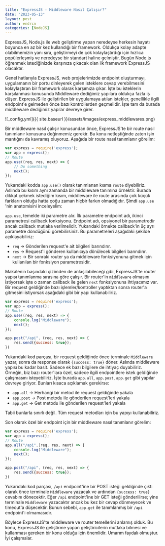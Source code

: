 ```yaml
---
title: "ExpressJS - Middleware Nasıl Çalışır?"
date: "2023-05-13"
layout: post
author: endrcn
categories: [NodeJS]
---
```


ExpressJS, Node.js ile web geliştirme yapan neredeyse herkesin hayatı boyunca en az bir kez kullandığı bir framework. Oldukça kolay adapte olabilmemizin yanı sıra, geliştirmeyi de çok kolaylaştırdığı için hızlıca popülerleşmiş ve neredeyse bir standart haline gelmiştir. Bugün Node.js öğrenmek istediğinizde karşınıza çıkacak olan ilk framework ExpressJS olacaktır.

Genel hatlarıyla ExpressJS, web projelerimizde endpoint oluşturmayı, uygulamanın bir portu dinleyerek gelen isteklere cevap verebilmesini kolaylaştıran bir framework olarak karşımıza çıkar. İşte bu isteklerin karşılanması konusunda Middleware dediğimiz yapılara oldukça fazla iş düşer. ExpressJS ile geliştirilen bir uygulamaya atılan istekler, genellikle ilgili endpoint'e gelmeden önce bazı kontrollerden geçmelidir. İşte tam da burada middleware dediğimiz yapılar devreye girer.

![_config.yml]({{ site.baseurl }}/assets/images/express_middlewares.png)

Bir middleware nasıl çalışır konusundan önce, ExpressJS'te bir route nasıl tanımlanır konusuna değinmemiz gerekir. Bu konu netleştiğinde zaten işin mantığını da kavramış oluyoruz. Aşağıda bir route nasıl tanımlanır görelim:

```javascript
var express = require('express');
var app = express();
// Route
app.use((req, res, next) => {
    // Do something
    next();
});
```

Yukarıdaki kodda `app.use()` olarak tanımlanan kısma `route` diyebiliriz. Aslında bu kısım aynı zamanda bir middleware tanımına örnektir. Burada dikkat çekmek istediğim kısım, middleware ile route arasında çok küçük farkların olduğu hatta çoğu zaman hiçbir farkın olmadığıdır. Şimdi `app.use` 'nin anatomisini inceleyelim:

`app.use`, temelde iki parametre alır. İlk parametre endpoint adı, ikinci parametresi callback fonksiyonu. Endpoint adı, opsiyonel bir parametredir ancak callback mutlaka verilmelidir. Yukarıdaki örnekte callback'in üç ayrı parametre döndüğünü görebilirsiniz. Bu parametreleri aşağıdaki şekilde açıklayabiliriz:

* `req` -> Gönderilen request'e ait bilgileri barındırır.
* `res` -> Request'i gönderen kullanıcıya dönülecek bilgileri barındırır.
* `next` -> Bir sonraki router ya da middleware fonksiyonuna gitmek için kullanılan bir fonksiyon parametresidir.

Makalenin başındaki çizimden de anlaşılabileceği gibi, ExpressJS'te router yapısı tanımlanma sırasına göre çalışır. Bir router'in `middleware` olmasını istiyorsak işte o zaman callback ile gelen `next` fonksiyonuna ihtiyacımız var. Bir request geldiğinde bazı işlemler/kontroller yaptıktan sonra router'a gitmesini istiyorsak aşağıdaki gibi bir yapı kullanabiliriz.

```javascript
var express = require('express');
var app = express();
// Route
app.use((req, res, next) => {
    console.log("Middleware");
    next();
});

app.post("/api", (req, res, next) => {
    res.send({success: true});
})
```

Yukarıdaki kod parçası, bir request geldiğinde önce terminale `Middleware` yazar, sonra da response olarak `{success: true}` döner. Aslında middleware yapısı bu kadar basit. Sadece ek bazı bilgilere de ihtiyaç duyabiliriz. Örneğin, biz bazı router'lara özel, sadece ilgili endpointlere istek geldiğinde çalışmasını isteyebiliriz. İşte burada `app.all`, `app.post`, `app.get` gibi yapılar devreye giriyor. Bunları kısaca açıklamak gerekirse:

* `app.all` -> Herhangi bir metod ile request geldiğinde yakala
* `app.post` -> Post metodu ile gönderilen request'leri yakala
* `app.get` -> Get metodu ile gönderilen request'leri yakala

Tabii bunlarla sınırlı değil. Tüm request metodları için bu yapıyı kullanabiliriz.

Son olarak özel bir endpoint için bir middleware nasıl tanımlanır görelim:

```javascript
var express = require('express');
var app = express();
// Route
app.all("/api",(req, res, next) => {
    console.log("Middleware");
    next();
});

app.post("/api", (req, res, next) => {
    res.send({success: true});
})
```

Yukarıdaki kod parçası, `/api` endpoint'ine bir POST isteği geldiğinde çıktı olarak önce terminale `Middleware` yazacak ve ardından `{success: true}` cevabını dönecektir. Eğer `/api` endpoint'ine bir GET isteği gönderilirse; yine terminale `Middleware` yazacaktır ancak bu kez bir cevap dönmeyecek ve timeout'a düşecektir. Bunun sebebi, `app.get` ile tanımlanmış bir `/api` endpoint'i olmamasıdır.

Böylece ExpressJS'te middleware ve router temellerini anlamış olduk. Bu konu, ExpressJS ile geliştirme yapan geliştiricilerin mutlaka bilmesi ve kullanması gereken bir konu olduğu için önemlidir. Umarım faydalı olmuştur. İyi çalışmalar.